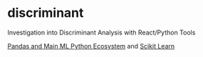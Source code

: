 # discriminant
Investigation into Discriminant Analysis with React/Python Tools

[Pandas and Main ML Python Ecosystem](https://www.scipy.org/) and [Scikit Learn](https://scikit-learn.org/stable/)
